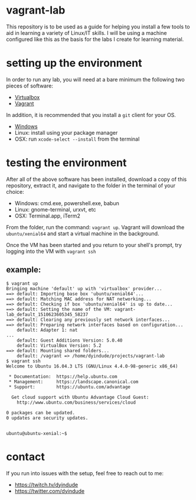# vagrant-lab
This repository is to be used as a guide for helping you install a few tools to aid in learning a variety of Linux/IT skills. I will be using a machine configured like this as the basis for the labs I create for learning material.

# setting up the environment
In order to run any lab, you will need at a bare minimum the following two pieces of software:
- [Virtualbox](https://www.virtualbox.org/)
- [Vagrant](https://www.vagrantup.com/)

In addition, it is recommended that you install a `git` client for your OS.
- [Windows](https://git-scm.com/download/win)
- Linux: install using your package manager
- OSX: run `xcode-select --install` from the terminal

# testing the environment
After all of the above software has been installed, download a copy of this repository, extract it, and navigate to the folder in the terminal of your choice:
- Windows: cmd.exe, powershell.exe, babun
- Linux: gnome-terminal, urxvt, etc
- OSX: Terminal.app, iTerm2

From the folder, run the command: `vagrant up`. Vagrant will download the `ubuntu/xenial64` and start a virtual machine in the background.

Once the VM has been started and you return to your shell's prompt, try logging into the VM with `vagrant ssh`

## example:
```
$ vagrant up
Bringing machine 'default' up with 'virtualbox' provider...
==> default: Importing base box 'ubuntu/xenial64'...
==> default: Matching MAC address for NAT networking...
==> default: Checking if box 'ubuntu/xenial64' is up to date...
==> default: Setting the name of the VM: vagrant-lab_default_1510623605345_58237
==> default: Clearing any previously set network interfaces...
==> default: Preparing network interfaces based on configuration...
    default: Adapter 1: nat
...
    default: Guest Additions Version: 5.0.40
    default: VirtualBox Version: 5.2
==> default: Mounting shared folders...
    default: /vagrant => /home/dyindude/projects/vagrant-lab
$ vagrant ssh
Welcome to Ubuntu 16.04.3 LTS (GNU/Linux 4.4.0-98-generic x86_64)

 * Documentation:  https://help.ubuntu.com
 * Management:     https://landscape.canonical.com
 * Support:        https://ubuntu.com/advantage

  Get cloud support with Ubuntu Advantage Cloud Guest:
    http://www.ubuntu.com/business/services/cloud

0 packages can be updated.
0 updates are security updates.


ubuntu@ubuntu-xenial:~$ 
```

# contact
If you run into issues with the setup, feel free to reach out to me:

- https://twitch.tv/dyindude
- https://twitter.com/dyindude
